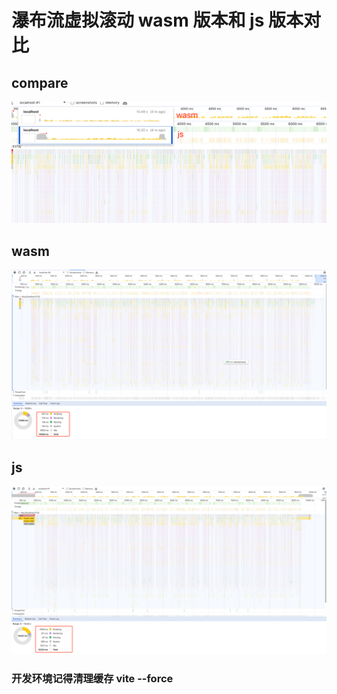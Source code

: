 # 瀑布流虚拟滚动 wasm 版本和 js 版本对比

## compare

![对比](/imgs/compare.png "compare")

## wasm

![wasm](/imgs/wasm.png "wasm")

## js

![js](/imgs/js.png "js")

### 开发环境记得清理缓存 vite --force
